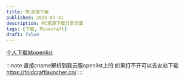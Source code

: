 ```yaml
---
title: MC资源下载
published: 2025-07-31
description: MC资源下载分享页面
tags: [下载, Minecraft]
draft: false
---
```


[个人下载站openlist](https://download.14131413.xyz/index)

:::note
直接cname解析到我云服openlist上的
如果打不开可以去友站下载
https://foldcraftlauncher.cn/
:::